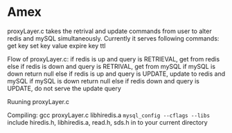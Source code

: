 # Amex
proxyLayer.c takes the retrival and update commands from user to alter redis and mySQL simultaneously. Currently it serves following commands:
	get key
	set key value
	expire key ttl
	
Flow of proxyLayer.c: 
	if redis is up and query is RETRIEVAL, get from redis
	else if redis is down and query is RETRIVAL, get from mySQL
		if mySQL is down return null
	else if redis is up and query is UPDATE, update to redis and mySQL
		if mySQL is down return null
	else if redis down and query is UPDATE, do not serve the update query

Ruuning proxyLayer.c

Compiling: 
	gcc proxyLayer.c libhiredis.a `mysql_config --cflags --libs`
	include hiredis.h, libhiredis.a, read.h, sds.h in to your current directory